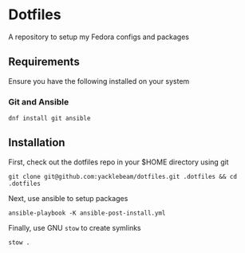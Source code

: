 # Dotfiles

A repository to setup my Fedora configs and packages

## Requirements

Ensure you have the following installed on your system

### Git and Ansible

```
dnf install git ansible
```

## Installation

First, check out the dotfiles repo in your $HOME directory using git

```
git clone git@github.com:yacklebeam/dotfiles.git .dotfiles && cd .dotfiles
```

Next, use ansible to setup packages

```
ansible-playbook -K ansible-post-install.yml
```

Finally, use GNU `stow` to create symlinks

```
stow .
```

